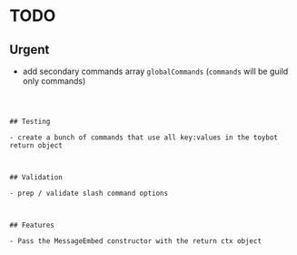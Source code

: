 # TODO

## Urgent


- add secondary commands array `globalCommands` (`commands` will be guild only commands)



```


  
## Testing

- create a bunch of commands that use all key:values in the toybot return object



## Validation

- prep / validate slash command options



## Features

- Pass the MessageEmbed constructor with the return ctx object
